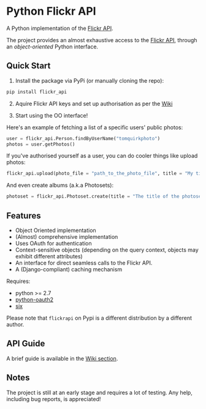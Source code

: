 # Python Flickr API

A Python implementation of the [Flickr API](https://www.flickr.com/services/developer/api/).

The project provides an almost exhaustive access to the [Flickr API](https://www.flickr.com/services/developer/api/), through an *object-oriented* Python interface.

## Quick Start

1. Install the package via PyPi (or manually cloning the repo):

```bash
pip install flickr_api
```

2. Aquire Flickr API keys and set up authorisation as per the [Wiki](https://github.com/alexis-mignon/python-flickr-api/wiki/Tutorial)

3. Start using the OO interface!

Here's an example of fetching a list of a specific users' public photos:

```python
user = flickr_api.Person.findByUserName("tomquirkphoto")
photos = user.getPhotos()
```

If you've authorised yourself as a user, you can do cooler things like upload photos:

```python
flickr_api.upload(photo_file = "path_to_the_photo_file", title = "My title")
```

And even create albums (a.k.a Photosets):

```python
photoset = flickr_api.Photoset.create(title = "The title of the photoset", primary_photo = cover_photo)
```

## Features

* Object Oriented implementation
* (Almost) comprehensive implementation
* Uses OAuth for authentication
* Context-sensitive objects (depending on the query context, objects may exhibit different attributes)
* An interface for direct seamless calls to the Flickr API.
* A (Django-compliant) caching mechanism

Requires:

* python >= 2.7
* [python-oauth2](https://github.com/joestump/python-oauth2)
* [six](https://github.com/benjaminp/six)

Please note that `flickrapi` on Pypi is a different distribution by a different author.

## API Guide

A brief guide is available in the [Wiki section](https://github.com/alexis-mignon/python-flickr-api/wiki/Tutorial).

## Notes

The project is still at an early stage and requires a lot of testing.
Any help, including bug reports, is appreciated!
